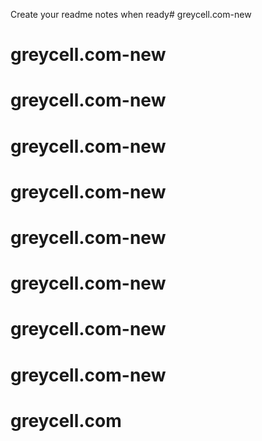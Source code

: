 Create your readme notes when ready# greycell.com-new
# greycell.com-new
# greycell.com-new
# greycell.com-new
# greycell.com-new
# greycell.com-new
# greycell.com-new
# greycell.com-new
# greycell.com-new
# greycell.com
